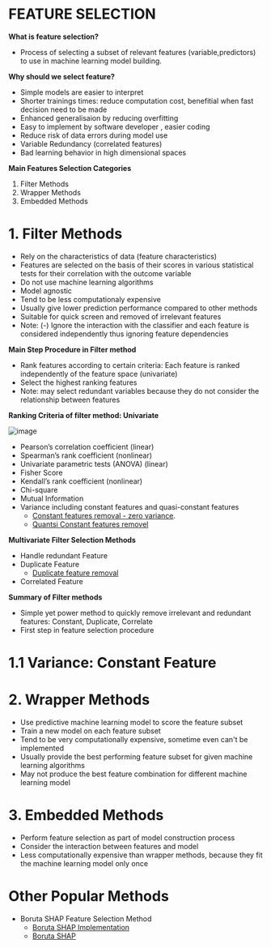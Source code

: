 # FEATURE SELECTION 

**What is feature selection?**
* Process of selecting a subset of relevant features (variable,predictors) to use in machine learning model building.

**Why should we select feature?**
* Simple models are easier to interpret
* Shorter trainings times: reduce computation cost, benefitial when fast decision need to be made
* Enhanced generalisaion by reducing overfitting
* Easy to implement by software developer , easier coding
* Reduce risk of data errors during model use
* Variable Redundancy (correlated features)
* Bad learning behavior in high dimensional spaces

**Main Features Selection Categories** 
1. Filter Methods
2. Wrapper Methods
3. Embedded Methods

# 1. Filter Methods
* Rely on the characteristics of data (feature characteristics)
* Features are selected on the basis of their scores in various statistical tests for their correlation with the outcome variable
* Do not use machine learning algorithms
* Model agnostic
* Tend to be less computationaly expensive
* Usually give lower prediction performance compared to other methods
* Suitable for quick screen and removed of irrelevant features
* Note: (-) Ignore the interaction with the classifier and each feature is considered independently thus ignoring feature dependencies

**Main Step Procedure in Filter method**
* Rank features according to certain criteria: Each feature is ranked independently of the feature space (univariate)
* Select the highest ranking features
* Note: may select redundant variables because they do not consider the relationship between features

**Ranking Criteria of filter method: Univariate**

![image](https://user-images.githubusercontent.com/117054438/200222116-81394bc8-917d-4d1b-bcf1-aa3232f91d1a.png)

* Pearson’s correlation coefficient (linear)
* Spearman’s rank coefficient (nonlinear)
* Univariate parametric tests (ANOVA) (linear) 
* Fisher Score
* Kendall’s rank coefficient (nonlinear)
* Chi-square 
* Mutual Information
* Variance including constant features and quasi-constant features
  - [Constant features removal - zero variance](https://github.com/solegalli/feature-selection-for-machine-learning/blob/main/03-Constant-Quasi-Constant-Duplicates/03.1-Constant-features.ipynb).
  - [Quantsi Constant features removel](https://github.com/solegalli/feature-selection-for-machine-learning/blob/main/03-Constant-Quasi-Constant-Duplicates/03.2-Quasi-constant-features.ipynb)

**Multivariate Filter Selection Methods**
* Handle redundant Feature
* Duplicate Feature
  - [Duplicate feature removal](https://github.com/solegalli/feature-selection-for-machine-learning/blob/main/03-Constant-Quasi-Constant-Duplicates/03.3-Duplicated-features.ipynb)
* Correlated Feature

**Summary of Filter methods**
* Simple yet power method to quickly remove irrelevant and redundant features: Constant, Duplicate, Correlate
* First step in feature selection procedure

# 1.1 Variance: Constant Feature



# 2. Wrapper Methods
* Use predictive machine learning model to score the feature subset
* Train a new model on each feature subset
* Tend to be very computationally expensive, sometime even can't be implemented
* Usually provide the best performing feature subset for given machine learning algorithms
* May not produce the best feature combination for different machine learning model

# 3. Embedded Methods
* Perform feature selection as part of model construction process
* Consider the interaction between features and model
* Less computationally expensive than wrapper methods, because they fit the machine learning model only once

# Other Popular Methods
* Boruta SHAP Feature Selection Method
  - [Boruta SHAP Implementation](https://www.kaggle.com/code/carlmcbrideellis/feature-selection-using-the-boruta-shap-package/notebook)
  - [Boruta SHAP](https://blog.kxy.ai/boruta-shap-is-as-bad-as-rfe/)
